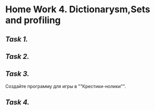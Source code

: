 # **Home Work 4. Dictionarysm,Sets and profiling**
## *Task 1.*

## *Task 2.*

## *Task 3.*
Создайте программу для игры в ""Крестики-нолики"".
## *Task 4.*

